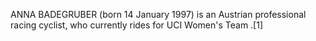 ANNA BADEGRUBER (born 14 January 1997) is an Austrian professional racing cyclist, who currently rides for UCI Women's Team .[1]

